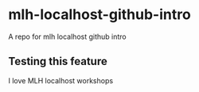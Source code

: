 # mlh-localhost-github-intro

A repo for mlh localhost github intro

## Testing this feature

I love MLH localhost workshops
